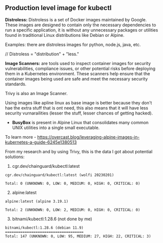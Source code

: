 ## Production level image for kubectl

**Distroless:**
Distroless is a set of Docker images maintained by Google. These images are designed to contain only the necessary dependencies to run a specific application,
it is without any unnecessary packages or utilities found in traditional Linux distributions like Debian or Alpine.

Examples: there are distroless images for python, node.js, java, etc.

// Distroless = "distribution" + "less."

**Image Scanners:** are tools used to inspect container images for security vulnerabilities, compliance issues, or other potential risks before deploying them in a Kubernetes environment. These scanners help ensure that the container images being used are safe and meet the necessary security standards.

Trivy is also an Image Scanner.

Using images like apline linux as base image is better because they don't hae the extra stuff that is ont need, this also means that it will have less security vurnarailities (lesser the stuff, lesser chances of getting hacked).

- **BusyBox** is present in Alpine Linux that consolidates many common UNIX utilities into a single small executable.

To learn more - https://overcast.blog/leveraging-alpine-images-in-kubernetes-a-guide-6245e1380513

From my research and by using Trivy, this is the data I got about potential solutions:

1. cgr.dev/chainguard/kubectl:latest
   
```
cgr.dev/chainguard/kubectl:latest (wolfi 20230201)

Total: 0 (UNKNOWN: 0, LOW: 0, MEDIUM: 0, HIGH: 0, CRITICAL: 0)
```

2. alpine:latest

```
alpine:latest (alpine 3.19.1)

Total: 2 (UNKNOWN: 0, LOW: 2, MEDIUM: 0, HIGH: 0, CRITICAL: 0)
```

3. bitnami/kubectl:1.28.6 (not done by me)

```
bitnami/kubectl:1.28.6 (debian 11.9)
====================================
Total: 147 (UNKNOWN: 0, LOW: 95, MEDIUM: 27, HIGH: 22, CRITICAL: 3)
```
